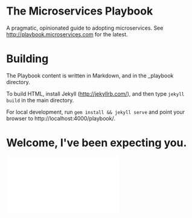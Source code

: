 # The Microservices Playbook

A pragmatic, opinionated guide to adopting microservices. See http://playbook.microservices.com for the latest.

# Building

The Playbook content is written in Markdown, and in the _playbook directory.

To build HTML, install Jekyll (http://jekyllrb.com/), and then type
`jekyll build` in the main directory.

For local development, run `gem install && jekyll serve` and point your browser to http://localhost:4000/playbook/.

# Welcome, I've been expecting you.
![](./data.html)